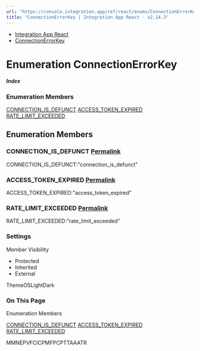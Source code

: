 ```yaml
---
url: "https://console.integration.app/ref/react/enums/ConnectionErrorKey.html"
title: "ConnectionErrorKey | Integration App React - v2.14.3"
---
```


- [Integration App React](https://console.integration.app/ref/react/index.html)
- [ConnectionErrorKey](https://console.integration.app/ref/react/enums/ConnectionErrorKey.html)

# Enumeration ConnectionErrorKey

##### Index

### Enumeration Members

[CONNECTION\_IS\_DEFUNCT](https://console.integration.app/ref/react/enums/ConnectionErrorKey.html#connection_is_defunct) [ACCESS\_TOKEN\_EXPIRED](https://console.integration.app/ref/react/enums/ConnectionErrorKey.html#access_token_expired) [RATE\_LIMIT\_EXCEEDED](https://console.integration.app/ref/react/enums/ConnectionErrorKey.html#rate_limit_exceeded)

## Enumeration Members

### CONNECTION\_IS\_DEFUNCT [Permalink](https://console.integration.app/ref/react/enums/ConnectionErrorKey.html\#connection_is_defunct)

CONNECTION\_IS\_DEFUNCT:"connection\_is\_defunct"

### ACCESS\_TOKEN\_EXPIRED [Permalink](https://console.integration.app/ref/react/enums/ConnectionErrorKey.html\#access_token_expired)

ACCESS\_TOKEN\_EXPIRED:"access\_token\_expired"

### RATE\_LIMIT\_EXCEEDED [Permalink](https://console.integration.app/ref/react/enums/ConnectionErrorKey.html\#rate_limit_exceeded)

RATE\_LIMIT\_EXCEEDED:"rate\_limit\_exceeded"

### Settings

Member Visibility

- Protected
- Inherited
- External

ThemeOSLightDark

### On This Page

Enumeration Members

[CONNECTION\_IS\_DEFUNCT](https://console.integration.app/ref/react/enums/ConnectionErrorKey.html#connection_is_defunct) [ACCESS\_TOKEN\_EXPIRED](https://console.integration.app/ref/react/enums/ConnectionErrorKey.html#access_token_expired) [RATE\_LIMIT\_EXCEEDED](https://console.integration.app/ref/react/enums/ConnectionErrorKey.html#rate_limit_exceeded)

MMNEPVFCICPMFPCPTTAAATR